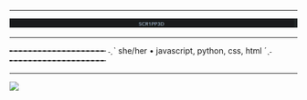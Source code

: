 <hr>
<img src="scr1pp3d.JPG">
<hr>

╾╾╾╾╾╾╾╾╾╾╾╾╾╾╾╾╾╾╾╾ ˗ˏˋ  she/her • javascript, python, css, html  ´ˎ˗ ╾╾╾╾╾╾╾╾╾╾╾╾╾╾╾╾╾╾╾╾

<hr>

<img src="https://img.buzzfeed.com/buzzfeed-static/static/2020-07/15/0/asset/4aee9a1ffede/anigif_sub-buzz-610-1594774372-16.gif">
